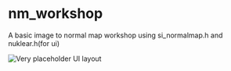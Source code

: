 # nm_workshop
A basic image to normal map workshop using si_normalmap.h and nuklear.h(for ui)


![Very placeholder UI layout](https://i.imgur.com/9PFgM2p.jpg)
